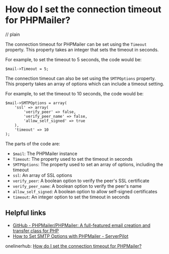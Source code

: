 # How do I set the connection timeout for PHPMailer?
// plain

The connection timeout for PHPMailer can be set using the `Timeout` property. This property takes an integer that sets the timeout in seconds.

For example, to set the timeout to 5 seconds, the code would be:
```
$mail->Timeout = 5;
```

The connection timeout can also be set using the `SMTPOptions` property. This property takes an array of options which can include a timeout setting.

For example, to set the timeout to 10 seconds, the code would be:
```
$mail->SMTPOptions = array(
    'ssl' => array(
        'verify_peer' => false,
        'verify_peer_name' => false,
        'allow_self_signed' => true
    ),
    'timeout' => 10
);
```

The parts of the code are:
- `$mail`: The PHPMailer instance
- `Timeout`: The property used to set the timeout in seconds
- `SMTPOptions`: The property used to set an array of options, including the timeout
- `ssl`: An array of SSL options
- `verify_peer`: A boolean option to verify the peer's SSL certificate
- `verify_peer_name`: A boolean option to verify the peer's name
- `allow_self_signed`: A boolean option to allow self-signed certificates
- `timeout`: An integer option to set the timeout in seconds

## Helpful links
- [GitHub - PHPMailer/PHPMailer: A full-featured email creation and transfer class for PHP](https://github.com/PHPMailer/PHPMailer)
- [How to Set SMTP Options with PHPMailer - ServerPilot](https://serverpilot.io/community/articles/how-to-set-smtp-options-with-phpmailer.html)

onelinerhub: [How do I set the connection timeout for PHPMailer?](https://onelinerhub.com/phpmailer/how-do-i-set-the-connection-timeout-for-phpmailer)